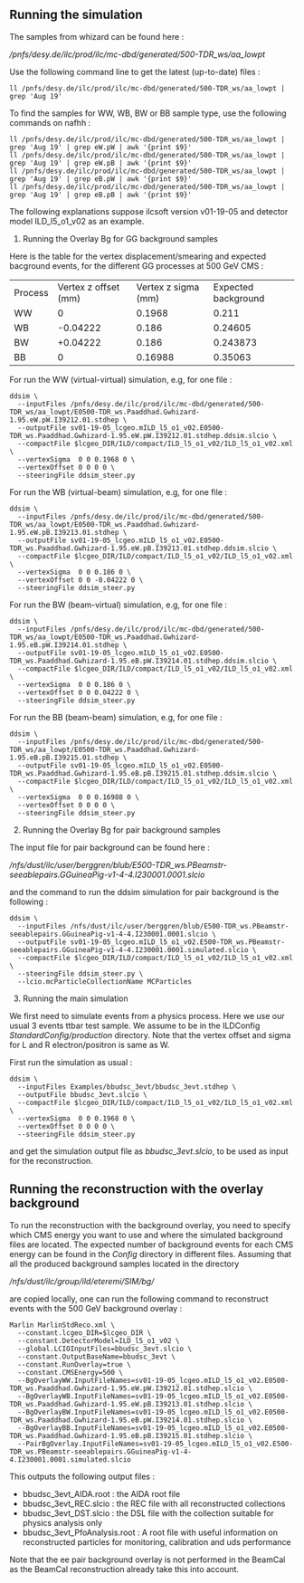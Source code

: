 

## Running the simulation

The samples from whizard can be found here :

*/pnfs/desy.de/ilc/prod/ilc/mc-dbd/generated/500-TDR_ws/aa_lowpt*

Use the following command line to get the latest (up-to-date) files :

```shell
ll /pnfs/desy.de/ilc/prod/ilc/mc-dbd/generated/500-TDR_ws/aa_lowpt | grep 'Aug 19'
```

To find the samples for WW, WB, BW or BB sample type, use the following commands on nafhh :

```shell
ll /pnfs/desy.de/ilc/prod/ilc/mc-dbd/generated/500-TDR_ws/aa_lowpt | grep 'Aug 19' | grep eW.pW | awk '{print $9}'
ll /pnfs/desy.de/ilc/prod/ilc/mc-dbd/generated/500-TDR_ws/aa_lowpt | grep 'Aug 19' | grep eW.pB | awk '{print $9}'
ll /pnfs/desy.de/ilc/prod/ilc/mc-dbd/generated/500-TDR_ws/aa_lowpt | grep 'Aug 19' | grep eB.pW | awk '{print $9}'
ll /pnfs/desy.de/ilc/prod/ilc/mc-dbd/generated/500-TDR_ws/aa_lowpt | grep 'Aug 19' | grep eB.pB | awk '{print $9}'
```

The following explanations suppose ilcsoft version v01-19-05 and detector model ILD_l5_o1_v02 as an example.

1. Running the Overlay Bg for GG background samples

Here is the table for the vertex displacement/smearing and expected bacground events, for the different GG processes at 500 GeV CMS :

<table>
  <tr>
    <td> Process </td>
    <td> Vertex z offset (mm) </td>
    <td> Vertex z sigma (mm) </td>
    <td> Expected background </td>
  </tr>
  <tr>
    <td> WW </td>
    <td> 0 </td>
    <td> 0.1968 </td>
    <td> 0.211 </td>
  </tr>
  <tr>
    <td> WB </td>
    <td> -0.04222 </td>
    <td> 0.186 </td>
    <td> 0.24605 </td>
  </tr>
  <tr>
    <td> BW </td>
    <td> +0.04222 </td>
    <td> 0.186 </td>
    <td> 0.243873 </td>
  </tr>
  <tr>
    <td> BB </td>
    <td> 0 </td>
    <td> 0.16988 </td>
    <td> 0.35063 </td>
  </tr>
</table>
 

For run the WW (virtual-virtual) simulation, e.g, for one file :

```shell
ddsim \
  --inputFiles /pnfs/desy.de/ilc/prod/ilc/mc-dbd/generated/500-TDR_ws/aa_lowpt/E0500-TDR_ws.Paaddhad.Gwhizard-1.95.eW.pW.I39212.01.stdhep \
  --outputFile sv01-19-05_lcgeo.mILD_l5_o1_v02.E0500-TDR_ws.Paaddhad.Gwhizard-1.95.eW.pW.I39212.01.stdhep.ddsim.slcio \
  --compactFile $lcgeo_DIR/ILD/compact/ILD_l5_o1_v02/ILD_l5_o1_v02.xml \
  --vertexSigma  0 0 0.1968 0 \
  --vertexOffset 0 0 0 0 \
  --steeringFile ddsim_steer.py
```

For run the WB (virtual-beam) simulation, e.g, for one file :

```shell
ddsim \
  --inputFiles /pnfs/desy.de/ilc/prod/ilc/mc-dbd/generated/500-TDR_ws/aa_lowpt/E0500-TDR_ws.Paaddhad.Gwhizard-1.95.eW.pB.I39213.01.stdhep \
  --outputFile sv01-19-05_lcgeo.mILD_l5_o1_v02.E0500-TDR_ws.Paaddhad.Gwhizard-1.95.eW.pB.I39213.01.stdhep.ddsim.slcio \
  --compactFile $lcgeo_DIR/ILD/compact/ILD_l5_o1_v02/ILD_l5_o1_v02.xml \
  --vertexSigma  0 0 0.186 0 \
  --vertexOffset 0 0 -0.04222 0 \
  --steeringFile ddsim_steer.py
```

For run the BW (beam-virtual) simulation, e.g, for one file :

```shell
ddsim \
  --inputFiles /pnfs/desy.de/ilc/prod/ilc/mc-dbd/generated/500-TDR_ws/aa_lowpt/E0500-TDR_ws.Paaddhad.Gwhizard-1.95.eB.pW.I39214.01.stdhep \
  --outputFile sv01-19-05_lcgeo.mILD_l5_o1_v02.E0500-TDR_ws.Paaddhad.Gwhizard-1.95.eB.pW.I39214.01.stdhep.ddsim.slcio \
  --compactFile $lcgeo_DIR/ILD/compact/ILD_l5_o1_v02/ILD_l5_o1_v02.xml \
  --vertexSigma  0 0 0.186 0 \
  --vertexOffset 0 0 0.04222 0 \
  --steeringFile ddsim_steer.py
```

For run the BB (beam-beam) simulation, e.g, for one file :

```shell
ddsim \
  --inputFiles /pnfs/desy.de/ilc/prod/ilc/mc-dbd/generated/500-TDR_ws/aa_lowpt/E0500-TDR_ws.Paaddhad.Gwhizard-1.95.eB.pB.I39215.01.stdhep \
  --outputFile sv01-19-05_lcgeo.mILD_l5_o1_v02.E0500-TDR_ws.Paaddhad.Gwhizard-1.95.eB.pB.I39215.01.stdhep.ddsim.slcio \
  --compactFile $lcgeo_DIR/ILD/compact/ILD_l5_o1_v02/ILD_l5_o1_v02.xml \
  --vertexSigma  0 0 0.16988 0 \
  --vertexOffset 0 0 0 0 \
  --steeringFile ddsim_steer.py
```

2. Running the Overlay Bg for pair background samples

The input file for pair background can be found here :

*/nfs/dust/ilc/user/berggren/blub/E500-TDR_ws.PBeamstr-seeablepairs.GGuineaPig-v1-4-4.I230001.0001.slcio*

and the command to run the ddsim simulation for pair background is the following :


```shell
ddsim \
  --inputFiles /nfs/dust/ilc/user/berggren/blub/E500-TDR_ws.PBeamstr-seeablepairs.GGuineaPig-v1-4-4.I230001.0001.slcio \
  --outputFile sv01-19-05_lcgeo.mILD_l5_o1_v02.E500-TDR_ws.PBeamstr-seeablepairs.GGuineaPig-v1-4-4.I230001.0001.simulated.slcio \
  --compactFile $lcgeo_DIR/ILD/compact/ILD_l5_o1_v02/ILD_l5_o1_v02.xml \
  --steeringFile ddsim_steer.py \
  --lcio.mcParticleCollectionName MCParticles
```

3. Running the main simulation

We first need to simulate events from a physics process. Here we use our usual 3 events ttbar test sample. We assume to be in the ILDConfig *StandardConfig/production* directory.  Note that the vertex offset and sigma for L and R electron/positron is same as W.

First run the simulation as usual :

```shell
ddsim \
  --inputFiles Examples/bbudsc_3evt/bbudsc_3evt.stdhep \
  --outputFile bbudsc_3evt.slcio \
  --compactFile $lcgeo_DIR/ILD/compact/ILD_l5_o1_v02/ILD_l5_o1_v02.xml \
  --vertexSigma  0 0 0.1968 0 \
  --vertexOffset 0 0 0 0 \
  --steeringFile ddsim_steer.py
```

and get the simulation output file as *bbudsc_3evt.slcio*, to be used as input for the reconstruction.

## Running the reconstruction with the overlay background

To run the reconstruction with the background overlay, you need to specify which CMS energy you want to use and where the simulated background files are located. The expected number of background events for each CMS energy can be found in the *Config* directory in different files. Assuming that all the produced background samples located in the directory 

*/nfs/dust/ilc/group/ild/eteremi/SIM/bg/*

are copied locally, one can run the following command to reconstruct events with the 500 GeV background overlay :

```shell
Marlin MarlinStdReco.xml \
  --constant.lcgeo_DIR=$lcgeo_DIR \
  --constant.DetectorModel=ILD_l5_o1_v02 \
  --global.LCIOInputFiles=bbudsc_3evt.slcio \
  --constant.OutputBaseName=bbudsc_3evt \
  --constant.RunOverlay=true \
  --constant.CMSEnergy=500 \
  --BgOverlayWW.InputFileNames=sv01-19-05_lcgeo.mILD_l5_o1_v02.E0500-TDR_ws.Paaddhad.Gwhizard-1.95.eW.pW.I39212.01.stdhep.slcio \
  --BgOverlayWB.InputFileNames=sv01-19-05_lcgeo.mILD_l5_o1_v02.E0500-TDR_ws.Paaddhad.Gwhizard-1.95.eW.pB.I39213.01.stdhep.slcio \
  --BgOverlayBW.InputFileNames=sv01-19-05_lcgeo.mILD_l5_o1_v02.E0500-TDR_ws.Paaddhad.Gwhizard-1.95.eB.pW.I39214.01.stdhep.slcio \
  --BgOverlayBB.InputFileNames=sv01-19-05_lcgeo.mILD_l5_o1_v02.E0500-TDR_ws.Paaddhad.Gwhizard-1.95.eB.pB.I39215.01.stdhep.slcio \
  --PairBgOverlay.InputFileNames=sv01-19-05_lcgeo.mILD_l5_o1_v02.E500-TDR_ws.PBeamstr-seeablepairs.GGuineaPig-v1-4-4.I230001.0001.simulated.slcio
```

This outputs the following output files : 

- bbudsc_3evt_AIDA.root : the AIDA root file
- bbudsc_3evt_REC.slcio : the REC file with all reconstructed collections
- bbudsc_3evt_DST.slcio : the DSL file with the collection suitable for physics analysis only
- bbudsc_3evt_PfoAnalysis.root : A root file with useful information on reconstructed particles for monitoring, calibration and uds performance

Note that the ee pair background overlay is not performed in the BeamCal as the BeamCal reconstruction already take this into account.

